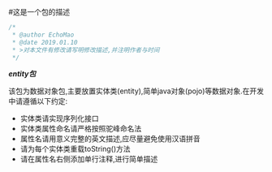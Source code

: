 #这是一个包的描述

```java
/* 
 * @author EchoMao
 * @date 2019.01.10
 * >对本文件有修改请写明修改描述,并注明作者与时间
 */
```

***entity包***

​	该包为数据对象包,主要放置实体类(entity),简单java对象(pojo)等数据对象.在开发中请遵循以下约定:

* 实体类请实现序列化接口
* 实体类属性命名请严格按照驼峰命名法
* 属性名请用意义完整的英文描述,应尽量避免使用汉语拼音
* 请为每个实体类重载toString()方法
* 请在属性名右侧添加单行注释,进行简单描述

